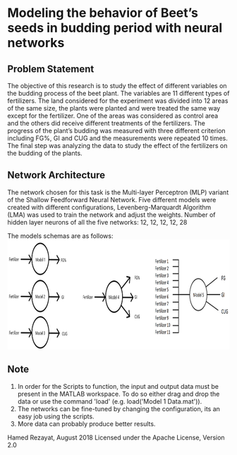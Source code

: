 # Modeling the behavior of Beet’s seeds in budding period with neural networks

## Problem Statement
The objective of this research is to study the effect of different variables on
the budding process of the beet plant.
The variables are 11 different types of fertilizers.
The land considered for the experiment was divided into 12 areas
of the same size, the plants were planted and were treated the same way
except for the fertilizer. One of the areas was considered as control area
and the others did receive different treatments of the fertilizers. The
progress of the plant’s budding was measured with three different criterion
including FG%, GI and CUG and the measurements were repeated 10 times. The final step was
analyzing the data to study the effect of the fertilizers on the budding of the
plants.

## Network Architecture
The network chosen for this task is the Multi-layer Perceptron (MLP) variant
of the Shallow Feedforward Neural Network.
Five different models were created with different configurations, Levenberg-Marquardt 
Algorithm (LMA) was used to train the network and adjust the weights.
Number of hidden layer neurons of all the five networks: 12, 12, 12, 12, 28

The models schemas are as follows:
<img src="models-schemas.png" alt="Models Schemas" height="250" >

## Note
1. In order for the Scripts to function, the input and output data must be present in the MATLAB workspace.
To do so either drag and drop the data or use the command 'load' (e.g. load('Model 1 Data.mat')).
2. The networks can be fine-tuned by changing the configuration, its an easy job using the scripts.
3. More data can probably produce better results.




Hamed Rezayat, August 2018
Licensed under the Apache License, Version 2.0
